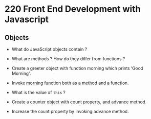 # 220 Front End Development with Javascript
## Objects
* What do JavaScript objects contain ?
* What are methods ? How do they differ from functions ?


* Create a greeter object with function morning which prints 'Good Morning'.
* Invoke morning function both as a method and a function.


* What is the value of `this` ?

* Create a counter object with count property, and advance method.
* Increase the count property by invoking advance method.
